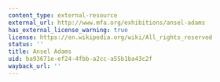 ```yaml
---
content_type: external-resource
external_url: http://www.mfa.org/exhibitions/ansel-adams
has_external_license_warning: true
license: https://en.wikipedia.org/wiki/All_rights_reserved
status: ''
title: Ansel Adams
uid: ba93671e-ef24-4fbb-a2cc-a55b1ba43c2f
wayback_url: ''
---
```

